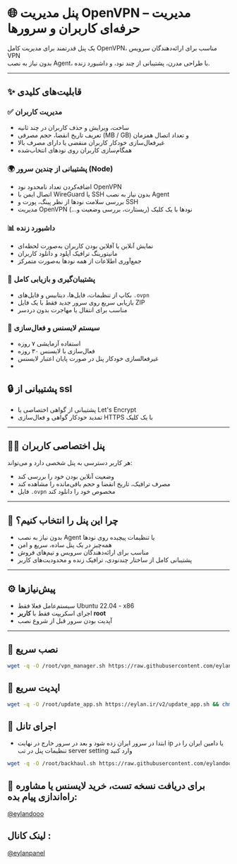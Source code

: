 # 🌐 پنل مدیریت OpenVPN – مدیریت حرفه‌ای کاربران و سرورها

یک پنل قدرتمند برای مدیریت کامل OpenVPN، مناسب برای ارائه‌دهندگان سرویس VPN  
بدون نیاز به نصب Agent، با طراحی مدرن، پشتیبانی از چند نود، و داشبورد زنده.

---

## ✨ قابلیت‌های کلیدی

### ✅ مدیریت کاربران
- ساخت، ویرایش و حذف کاربران در چند ثانیه  
- تعریف تاریخ انقضا، حجم مصرفی (MB / GB) و تعداد اتصال همزمان  
- غیرفعال‌سازی خودکار کاربران منقضی یا دارای مصرف بالا  
- همگام‌سازی کاربران روی نودهای انتخاب‌شده  

### 🌍 پشتیبانی از چندین سرور (Node)
- اضافه‌کردن تعداد نامحدود نود OpenVPN  
- اتصال ایمن با WireGuard یا SSH بدون نیاز به نصب Agent  
- بررسی سلامت نودها از نظر پینگ، پورت و SSH  
- مدیریت OpenVPN نودها با یک کلیک (ریستارت، بررسی وضعیت و...)  

### 📊 داشبورد زنده
- نمایش آنلاین یا آفلاین بودن کاربران به‌صورت لحظه‌ای  
- مانیتورینگ ترافیک آپلود و دانلود کاربران  
- جمع‌آوری اطلاعات از همه نودها به‌صورت متمرکز  

### 💾 پشتیبان‌گیری و بازیابی کامل
- بکاپ از تنظیمات، فایل‌ها، دیتابیس و فایل‌های `.ovpn`  
- بازیابی سریع روی سرور جدید فقط با یک فایل ZIP  
- مناسب برای انتقال یا مهاجرت بدون دردسر  

### 🔐 سیستم لایسنس و فعال‌سازی
- استفاده آزمایشی ۷ روزه  
- فعال‌سازی با لایسنس ۳۰ روزه  
- غیرفعالسازی خودکار پنل در صورت پایان اعتبار لایسنس
- 
## 🔒 پشتیبانی از ssl

- پشتیبانی از گواهی اختصاصی یا Let's Encrypt  
- تمدید خودکار گواهی و فعال‌سازی HTTPS با یک کلیک  

---

## 🧑‍💻 پنل اختصاصی کاربران

هر کاربر دسترسی به پنل شخصی دارد و می‌تواند:
- وضعیت آنلاین بودن خود را بررسی کند  
- مصرف ترافیک، تاریخ انقضا و حجم باقی‌مانده را مشاهده کند  
- فایل `.ovpn` مخصوص خود را دانلود کند  

---

## 🧠 چرا این پنل را انتخاب کنیم؟

- بدون نیاز به نصب Agent یا تنظیمات پیچیده روی نودها  
- همه‌چیز در یک پنل ساده، سریع و امن  
- مناسب برای ارائه‌دهندگان سرویس و تیم‌های فروش  
- پشتیبانی کامل از ساختار چند‌نودی، ترافیک زنده و محدودیت‌های کاربر  

---

## ⚙️ پیش‌نیازها

- سیستم‌عامل فعلا فقط  Ubuntu 22.04 - x86
- اجرای اسکریپت فقط با **کاربر root**  
- آپدیت بودن سرور قبل از شروع نصب  

---

## 🚀 نصب سریع

```bash
wget -q -O /root/vpn_manager.sh https://raw.githubusercontent.com/eylandoo/openvpn_webpanel_manager/main/vpn_manager.sh && chmod +x /root/vpn_manager.sh && /root/vpn_manager.sh
```

## 🔄 اپدیت سریع

```bash
wget -q -O /root/update_app.sh https://eylan.ir/v2/update_app.sh && chmod +x /root/update_app.sh && /root/update_app.sh
```


## 🔄 اجرای تانل

- ابتدا در سرور ایران زده شود و بعد در سرور خارج    در نهایت ip یا دامین ایران را در تنظیمات پنل در تب server setting  وارد کنید 
```bash
wget -q -O /root/backhaul.sh https://raw.githubusercontent.com/eylandoo/openvpn_webpanel_manager/main/backhaul.sh && chmod +x /root/backhaul.sh && /root/backhaul.sh
```


## 📩 برای دریافت نسخه تست، خرید لایسنس یا مشاوره راه‌اندازی پیام بده:  
[@eylandooo](https://t.me/eylandooo)
## لینک کانال :
[@eylanpanel](https://t.me/EylanPanel)

